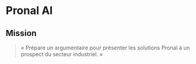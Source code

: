 # Pronal AI

## Mission 

> « Prépare un argumentaire pour présenter les solutions Pronal à un prospect du secteur industriel. »